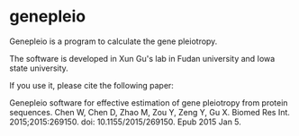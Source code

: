 # genepleio
Genepleio is a program to calculate the gene pleiotropy.

The software is developed in Xun Gu's lab in Fudan university and Iowa state university.

If you use it, please cite the following paper:

Genepleio software for effective estimation of gene pleiotropy from protein sequences.
Chen W, Chen D, Zhao M, Zou Y, Zeng Y, Gu X. Biomed Res Int. 2015;2015:269150. doi: 10.1155/2015/269150. Epub 2015 Jan 5.



